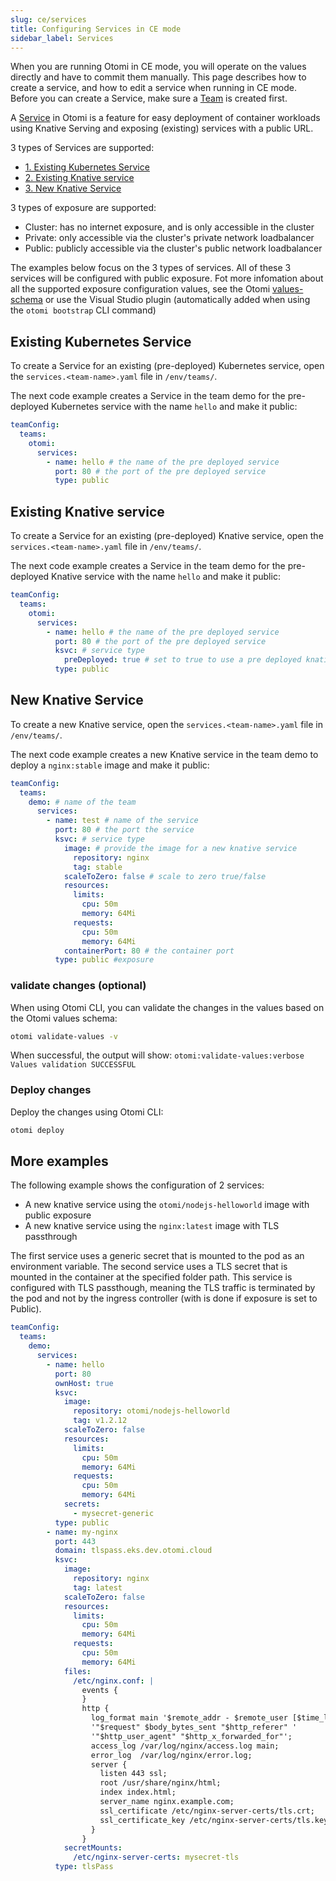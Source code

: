```yaml
---
slug: ce/services
title: Configuring Services in CE mode
sidebar_label: Services
---
```


When you are running Otomi in CE mode, you will operate on the values directly and have to commit them manually. This page describes how to create a service, and how to edit a service when running in CE mode. Before you can create a Service, make sure a [Team](/docs/ce/teams) is created first.

A [Service](/about/architecture#services) in Otomi is a feature for easy deployment of container workloads using Knative Serving and exposing (existing) services with a public URL.

3 types of Services are supported:

- [1. Existing Kubernetes Service](#existing-kubernetes-service)
- [2. Existing Knative service](#existing-knative-service)
- [3. New Knative Service](#new-knative-service)

3 types of exposure are supported:

- Cluster: has no internet exposure, and is only accessible in the cluster
- Private: only accessible via the cluster's private network loadbalancer
- Public: publicly accessible via the cluster's public network loadbalancer

The examples below focus on the 3 types of services. All of these 3 services will be configured with public exposure. Fot more infomation about all the supported exposure configuration values, see the Otomi [values-schema](https://github.com/redkubes/otomi-core/blob/master/values-schema.yaml) or use the Visual Studio plugin (automatically added when using the `otomi bootstrap` CLI command)

## Existing Kubernetes Service

To create a Service for an existing (pre-deployed) Kubernetes service, open the `services.<team-name>.yaml` file in `/env/teams/`.

The next code example creates a Service in the team demo for the pre-deployed Kubernetes service with the name `hello` and make it public:

```yaml
teamConfig:
  teams:
    otomi:
      services:
        - name: hello # the name of the pre deployed service
          port: 80 # the port of the pre deployed service
          type: public
```

## Existing Knative service

To create a Service for an existing (pre-deployed) Knative service, open the `services.<team-name>.yaml` file in `/env/teams/`.

The next code example creates a Service in the team demo for the pre-deployed Knative service with the name `hello` and make it public:

```yaml
teamConfig:
  teams:
    otomi:
      services:
        - name: hello # the name of the pre deployed service
          port: 80 # the port of the pre deployed service
          ksvc: # service type
            preDeployed: true # set to true to use a pre deployed knative service
          type: public
```

## New Knative Service

To create a new Knative service, open the `services.<team-name>.yaml` file in `/env/teams/`.

The next code example creates a new Knative service in the team demo to deploy a `nginx:stable` image and make it public:

```yaml
teamConfig:
  teams:
    demo: # name of the team
      services:
        - name: test # name of the service
          port: 80 # the port the service
          ksvc: # service type
            image: # provide the image for a new knative service
              repository: nginx
              tag: stable
            scaleToZero: false # scale to zero true/false
            resources:
              limits:
                cpu: 50m
                memory: 64Mi
              requests:
                cpu: 50m
                memory: 64Mi
            containerPort: 80 # the container port
          type: public #exposure
```

### validate changes (optional)

When using Otomi CLI, you can validate the changes in the values based on the Otomi values schema:

```bash
otomi validate-values -v
```

When successful, the output will show: `otomi:validate-values:verbose Values validation SUCCESSFUL`

### Deploy changes

Deploy the changes using Otomi CLI:

```bash
otomi deploy
```

## More examples

The following example shows the configuration of 2 services:

- A new knative service using the `otomi/nodejs-helloworld` image with public exposure
- A new knative service using the `nginx:latest` image with TLS passthrough

The first service uses a generic secret that is mounted to the pod as an environment variable. The second service uses a TLS secret that is mounted in the container at the specified folder path. This service is configured with TLS passthough, meaning the TLS traffic is terminated by the pod and not by the ingress controller (with is done if exposure is set to Public).

```yaml
teamConfig:
  teams:
    demo:
      services:
        - name: hello
          port: 80
          ownHost: true
          ksvc:
            image:
              repository: otomi/nodejs-helloworld
              tag: v1.2.12
            scaleToZero: false
            resources:
              limits:
                cpu: 50m
                memory: 64Mi
              requests:
                cpu: 50m
                memory: 64Mi
            secrets:
              - mysecret-generic
          type: public
        - name: my-nginx
          port: 443
          domain: tlspass.eks.dev.otomi.cloud
          ksvc:
            image:
              repository: nginx
              tag: latest
            scaleToZero: false
            resources:
              limits:
                cpu: 50m
                memory: 64Mi
              requests:
                cpu: 50m
                memory: 64Mi
            files:
              /etc/nginx.conf: |
                events {
                }
                http {
                  log_format main '$remote_addr - $remote_user [$time_local]  $status '
                  '"$request" $body_bytes_sent "$http_referer" '
                  '"$http_user_agent" "$http_x_forwarded_for"';
                  access_log /var/log/nginx/access.log main;
                  error_log  /var/log/nginx/error.log;
                  server {
                    listen 443 ssl;
                    root /usr/share/nginx/html;
                    index index.html;
                    server_name nginx.example.com;
                    ssl_certificate /etc/nginx-server-certs/tls.crt;
                    ssl_certificate_key /etc/nginx-server-certs/tls.key;
                  }
                }
            secretMounts:
              /etc/nginx-server-certs: mysecret-tls
          type: tlsPass
```
